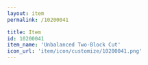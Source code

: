 ```yaml
---
layout: item
permalink: /10200041

title: Item
id: 10200041
item_name: 'Unbalanced Two-Block Cut'
icon_url: 'item/icon/customize/10200041.png'
---
```

